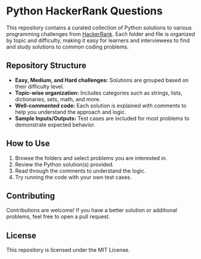 # Python HackerRank Questions

This repository contains a curated collection of Python solutions to various programming challenges from [HackerRank](https://www.hackerrank.com/domains/tutorials/10-days-of-python). Each folder and file is organized by topic and difficulty, making it easy for learners and interviewees to find and study solutions to common coding problems.

## Repository Structure

- **Easy, Medium, and Hard challenges:** Solutions are grouped based on their difficulty level.
- **Topic-wise organization:** Includes categories such as strings, lists, dictionaries, sets, math, and more.
- **Well-commented code:** Each solution is explained with comments to help you understand the approach and logic.
- **Sample Inputs/Outputs:** Test cases are included for most problems to demonstrate expected behavior.

## How to Use

1. Browse the folders and select problems you are interested in.
2. Review the Python solution(s) provided.
3. Read through the comments to understand the logic.
4. Try running the code with your own test cases.

## Contributing

Contributions are welcome! If you have a better solution or additional problems, feel free to open a pull request.

## License

This repository is licensed under the MIT License.
